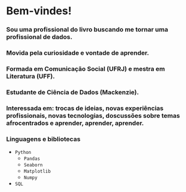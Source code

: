 # Bem-vindes! 


### Sou uma profissional do livro buscando me tornar uma profissional de dados.
### Movida pela curiosidade e vontade de aprender. 
### Formada em Comunicação Social (UFRJ) e mestra em Literatura (UFF).
### Estudante de Ciência de Dados (Mackenzie).
### Interessada em: trocas de ideias, novas experiências profissionais, novas tecnologias, doscussões sobre temas afrocentrados e aprender, aprender, aprender. 



### Linguagens e bibliotecas

- ``Python``
    - ``Pandas``
    - ``Seaborn``
    - ``Matplotlib``
    - ``Numpy``
- ``SQL``


